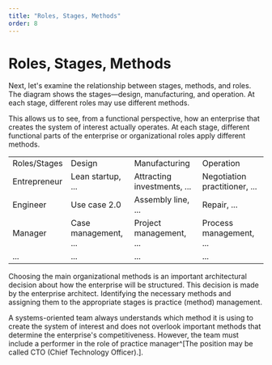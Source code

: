 ```yaml
---
title: "Roles, Stages, Methods"
order: 8
---
```


# Roles, Stages, Methods

Next, let's examine the relationship between stages, methods, and roles. The diagram shows the stages—design, manufacturing, and operation. At each stage, different roles may use different methods.

This allows us to see, from a functional perspective, how an enterprise that creates the system of interest actually operates. At each stage, different functional parts of the enterprise or organizational roles apply different methods.

|  |  |  |  |
| --- | --- | --- | --- |
| Roles/Stages | Design | Manufacturing | Operation |
| Entrepreneur | Lean startup, ... | Attracting investments, ... | Negotiation practitioner, ... |
| Engineer | Use case 2.0 | Assembly line, ... | Repair, ... |
| Manager | Case management, ... | Project management, ... | Process management, ... |
| ... | ... | ... | ... |

Choosing the main organizational methods is an important architectural decision about how the enterprise will be structured. This decision is made by the enterprise architect. Identifying the necessary methods and assigning them to the appropriate stages is practice (method) management.

A systems-oriented team always understands which method it is using to create the system of interest and does not overlook important methods that determine the enterprise's competitiveness. However, the team must include a performer in the role of practice manager^[The position may be called CTO (Chief Technology Officer).].